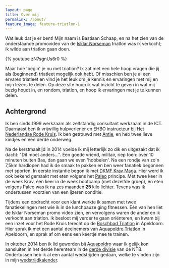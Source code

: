 ```yaml
---
layout: page
title: Over mij
permalink: /about/
feature_image: feature-triatlon-1
---
```


Wat leuk dat je er bent! Mijn naam is Bastiaan Schaap, en na het zien van de onderstaande promovideo van de
[Isklar Norseman](http://www.nxtri.com/) triatlon was ik verkocht; ik wilde aan triatlon gaan doen.

{% youtube zN7sgnUs6r0 %}

Maar hoe 'begin' je nu met triatlon? Ik zat met een hele hoop vragen die jij als (beginnend) triatleet mogelijk
ook hebt. Of misschien ben je al een ervaren triatleet en vind je het leuk om je kennis en ervaringen met mij
en mijn lezers te delen. Op deze site hoop ik wat inzicht te geven in wat mij bezig houdt in, en rondom,
triatlon, en hoop ik ervaringen met je te kunnen delen.

## Achtergrond

Ik ben sinds 1999 werkzaam als zelfstandig consultant werkzaam in de ICT. Daarnaast ben ik vrijwillig
hulpverlener en EHBO instructeur bij [Het Nederlandse Rode Kruis](http://www.rodekruis.nl). Ik ben 
getrouwd met [Antje](http://www.hetschapenhuys.nl), en heb twee lieve kindjes en een derde onderweg.

Na de kerstmaaltijd in 2014 voelde ik mij letterlijk zo dik en uitgezakt dat ik dacht: "Dit moet anders...".
Een goede vriend, militair, riep toen: over 10 minuten buiten Bas, dan gaan we even 'hobbelen'. Na een rondje 
van zo'n 7,5km hardlopen had ik de smaak te pakken en ben weer fanatiek begonnen met sporten. In eerste
instantie begon ik met [DKMF Krav Maga](http://www.dkmf.nl/). Hier werd ik ook bekend gemaakt met eten volgens
het [Paleo](http://www.paleo.nl) principe. Met twee keer in de week Krav, &eacute;&eacute;n keer in de week 
bootcamp (met dezelfde groep), en eten volgens Paleo was ik na zes maanden <b>25</b> kilo lichter. Tevens 
was ik ondertussen voorzien van een ijzeren conditie.

Tijdens een opdracht voor een klant werkte ik samen met twee fanatiekelingen met wie ik in de lunchpauze ging
fitnessen. E&eacute;n van hen liet de Isklar Norseman promo video zien, en vervolgens waren de ander en ik 
verkocht aan triatlon. Ik besloot mij verder te gaan ori&euml;nteren, en kwam bij een inzet voor het Rode
Kruis terecht op de [Boschbad Triatlon](http://triathlonapeldoorn.nl/) in Apeldoorn. Hier sprak ik met een
aantal deelnemers van [Aquapoldro Triatlon](http://tri.aquapoldro.nl/) in Apeldoorn, en sprak af om eens 
een keertje mee te trainen.

In oktober 2014 ben ik lid geworden bij [Aquapoldro](http://tri.aquapoldro.nl/) waar ik gelijk kon aansluiten
in het derde herenteam in de [derde divisie](http://www.3edivisietriathlon.nl/) van de NTB. Ondertussen heb
ik al een aantal wedstrijden gedaan, welke te vinden zijn in mijn [wedstrijdkalender](/wedstrijden).